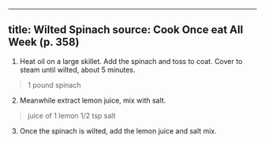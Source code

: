 
---
title: Wilted Spinach
source: Cook Once eat All Week (p. 358)
---

1) Heat oil on a large skillet. Add the spinach and toss to coat. Cover to steam until wilted, about 5 minutes.

> 1 pound spinach

2) Meanwhile extract lemon juice, mix with salt.

> juice of 1 lemon
> 1/2 tsp salt

3) Once the spinach is wilted, add the lemon juice and salt mix.

